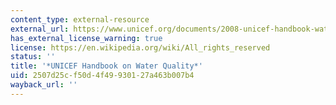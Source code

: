 ```yaml
---
content_type: external-resource
external_url: https://www.unicef.org/documents/2008-unicef-handbook-water-quality
has_external_license_warning: true
license: https://en.wikipedia.org/wiki/All_rights_reserved
status: ''
title: '*UNICEF Handbook on Water Quality*'
uid: 2507d25c-f50d-4f49-9301-27a463b007b4
wayback_url: ''
---
```

